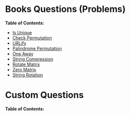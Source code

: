 # Books Questions (Problems)
**Table of Contents:**

  * [Is Unique](/Array%20and%20Strings/Array/IsUnique/IsUnique.md)
  * [Check Permutation](/Array%20and%20Strings/Array/CheckPermutation/CheckPerMutation.md)
  * [URLify](/Array%20and%20Strings/Array/URLify/URLify.md)
  * [Palindrome Permutation](/Array%20and%20Strings/Array/PalindromePermutation/PalindromePermutation.md)
  * [One Away](/Array%20and%20Strings/Array/OneAway/OneAway.md)
  * [String Compression](/Array%20and%20Strings/String/StringCompression/StringCompression.md)
  * [Rotate Matrix](/Array%20and%20Strings/Array/RotateMatrix/RotateMatrix.md)
  * [Zero Matrix](/Array%20and%20Strings/Array/ZeroMatrix/ZeroMatrix.md)
  * [String Rotation](/Array%20and%20Strings/String/StringRotation/StringRotation.md)


# Custom Questions
**Table of Contents:**
